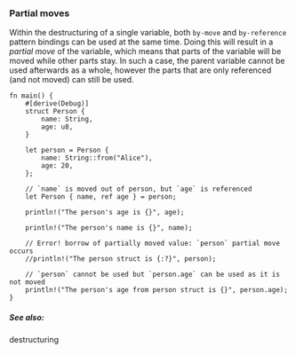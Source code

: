 ### Partial moves

Within the destructuring
of a single variable, both `by-move` and `by-reference` pattern bindings
can be used at the same time. Doing this will result in a *partial move*
of the variable, which means that parts of the variable will be moved
while other parts stay. In such a case, the parent variable cannot be
used afterwards as a whole, however the parts that are only referenced
(and not moved) can still be used.

    fn main() {
        #[derive(Debug)]
        struct Person {
            name: String,
            age: u8,
        }

        let person = Person {
            name: String::from("Alice"),
            age: 20,
        };

        // `name` is moved out of person, but `age` is referenced
        let Person { name, ref age } = person;

        println!("The person's age is {}", age);

        println!("The person's name is {}", name);

        // Error! borrow of partially moved value: `person` partial move occurs
        //println!("The person struct is {:?}", person);

        // `person` cannot be used but `person.age` can be used as it is not moved
        println!("The person's age from person struct is {}", person.age);
    }

##### See also:

destructuring



